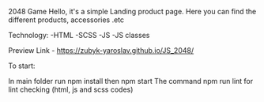 2048 Game
Hello, it's a simple Landing product page. Here you can find the different products, accessories .etc

Technology: -HTML -SCSS -JS -JS classes

Preview Link - https://zubyk-yaroslav.github.io/JS_2048/

To start:

In main folder run npm install then npm start The command npm run lint for lint checking (html, js and scss codes)
